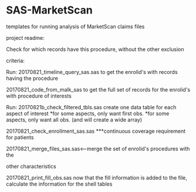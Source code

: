# SAS-MarketScan
templates for running analysis of MarketScan claims files

project readme:

Check for which records have this procedure, without the other exclusion 

criteria:

Run:
20170821_timeline_query_sas.sas
to get the enrolid's with records having the procedure


20170821_code_from_malk_sas
to get the full set of records for the enrolid's with procedure of interests

Run:
20170821b_check_filtered_tbls.sas
create one data table for each aspect of interest
*for some aspects, only want first obs.
*for some aspects, only want all obs. (and will create a wide array)


20170821_check_enrollment_sas.sas
***continuous coverage requirement for patients


20170821_merge_files_sas.sas<--merge the set of enrolid's procedures with the 

other characteristics

20170821_print_fill_obs.sas
now that the fill information is added to the file,
calculate the information for the shell tables
